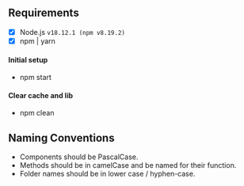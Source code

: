 ## Requirements

- [x] Node.js `v18.12.1 (npm v8.19.2)`
- [x] npm | yarn

#### Initial setup
- npm start

#### Clear cache and lib 
- npm clean


## Naming Conventions

- Components should be PascalCase.
- Methods should be in camelCase and be named for their function.
- Folder names should be in lower case / hyphen-case.
